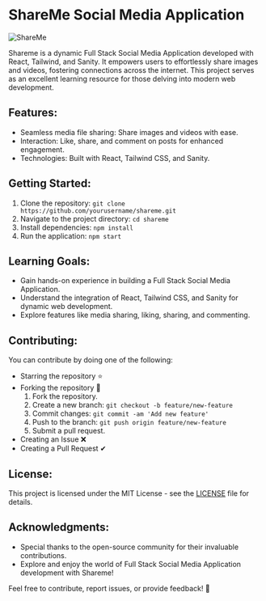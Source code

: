 # ShareMe Social Media Application
![ShareMe](https://i.ibb.co/8cLfj3X/image.png)

Shareme is a dynamic Full Stack Social Media Application developed with React, Tailwind, and Sanity. It empowers users to effortlessly share images and videos, fostering connections across the internet. This project serves as an excellent learning resource for those delving into modern web development.

## Features:

- Seamless media file sharing: Share images and videos with ease.
- Interaction: Like, share, and comment on posts for enhanced engagement.
- Technologies: Built with React, Tailwind CSS, and Sanity.

## Getting Started:

1. Clone the repository: `git clone https://github.com/yourusername/shareme.git`
2. Navigate to the project directory: `cd shareme`
3. Install dependencies: `npm install`
4. Run the application: `npm start`

## Learning Goals:

- Gain hands-on experience in building a Full Stack Social Media Application.
- Understand the integration of React, Tailwind CSS, and Sanity for dynamic web development.
- Explore features like media sharing, liking, sharing, and commenting.

## Contributing:

  You can contribute by doing one of the following:
  - Starring the repository ⭐
  - Forking the repository 🍴
      1. Fork the repository.
      2. Create a new branch: `git checkout -b feature/new-feature`
      3. Commit changes: `git commit -am 'Add new feature'`
      4. Push to the branch: `git push origin feature/new-feature`
      5. Submit a pull request.
  - Creating an Issue ❌
  - Creating a Pull Request ✔


## License:

This project is licensed under the MIT License - see the [LICENSE](LICENSE) file for details.

## Acknowledgments:

- Special thanks to the open-source community for their invaluable contributions.
- Explore and enjoy the world of Full Stack Social Media Application development with Shareme!

Feel free to contribute, report issues, or provide feedback! 🚀

